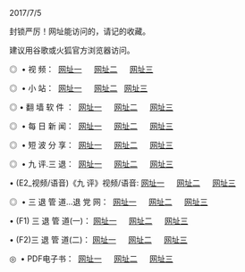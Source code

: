 <p>2017/7/5
<p>封锁严厉！网址能访问的，请记的收藏。
<p>建议用谷歌或火狐官方浏览器访问。
<p>◎   • 视 频： 
<a href="http://we.ewise.pw/tv/index.html" target="_blank">网址一</a> 　 
<a href="http://3.wgogo.xyz/9018.html" target="_blank">网址二</a> 　 
<a href="http://p.stood.pw/9449.html" target="_blank">网址三</a></p>
<p>◎ </span>  •  小 站：  
<a href="http://we.ewise.pw/go/tv4.html" target="_blank">网址一</a> 　 
<a href="http://3.wgogo.xyz/go/tv2.html" target="_blank">网址二</a>   
<a href="http://p.stood.pw/go/tv6.html" target="_blank">网址三</a></p>
<p>◎  • 翻 墙 软 件 ：  
<a href="http://we.ewise.pw/ff/index.html" target="_blank">网址一</a> 　 
<a href="http://3.wgogo.xyz/s/read/a1_nd.html" target="_blank">网址二</a> 　 
<a href="http://p.stood.pw/ff/index.html" target="_blank">网址三</a></p>
<p>◎ </span>  • 每 日 新 闻：  
<a href="http://we.ewise.pw/day/index.html" target="_blank">网址一</a> 　 
<a href="http://3.wgogo.xyz/day/" target="_blank">网址二</a> 　 
<a href="http://p.stood.pw/day/index.html" target="_blank">网址三</a></p>
<p>◎ </span>  • 短 波 分 享：  
<a href="http://we.ewise.pw/h/index.html" target="_blank">网址一</a> 　 
<a href="http://3.wgogo.xyz/h/" target="_blank">网址二</a> 　 
<a href="http://p.stood.pw/h/index.html" target="_blank">网址三</a></p>
<p>◎   • 九 评.三 退：  
<a href="http://we.ewise.pw/t/index.html" target="_blank">网址一</a> 　 
<a href="http://we.ewise.pw/v2/index.html" target="_blank">网址二</a> 　 
<a href="http://p.stood.pw/tt/index.html" target="_blank">网址三</a> 　</p>
<p>  • (E2_视频/语音)《九 评》视频/语音: 
<a href="http://we.ewise.pw/7738.html" target="_blank">网址一</a> 　 
<a href="http://3.wgogo.xyz/7614.html" target="_blank">网址二</a> 　 
<a href="http://p.stood.pw/7633.html" target="_blank">网址三</a></p>
<p>◎   • 三 退 管 道...退 党 网：  
<a href="http://we.ewise.pw/go/td1.html" target="_blank">网址一</a> 　 
<a href="http://3.wgogo.xyz/go/td2.html" target="_blank">网址二</a> 　 
<a href="http://p.stood.pw/go/td3.html" target="_blank">网址三</a></p>
<p>  • (F1) 三 退 管 道(一)： 
<a href="http://we.ewise.pw/dd/" target="_blank">网址一</a> 　 
<a href="http://3.wgogo.xyz/s/read/a1_tdx.html" target="_blank">网址二</a> 　 
<a href="http://p.stood.pw/dd/" target="_blank">网址三</a></p>
<p>  • (F2)三 退 管 道(二)： 
<a href="http://we.ewise.pw/d/" target="_blank">网址一</a> 　 
<a href="http://3.wgogo.xyz/d/" target="_blank">网址二</a> 　 
<a href="http://p.stood.pw/d/" target="_blank">网址三</a></p>
<p>◎   • PDF电子书：  
<a href="http://we.ewise.pw/p/" target="_blank">网址一</a> 　 
<a href="http://3.wgogo.xyz/p/" target="_blank">网址二</a> 　 
<a href="http://p.stood.pw/p/" target="_blank">网址三</a></p>
